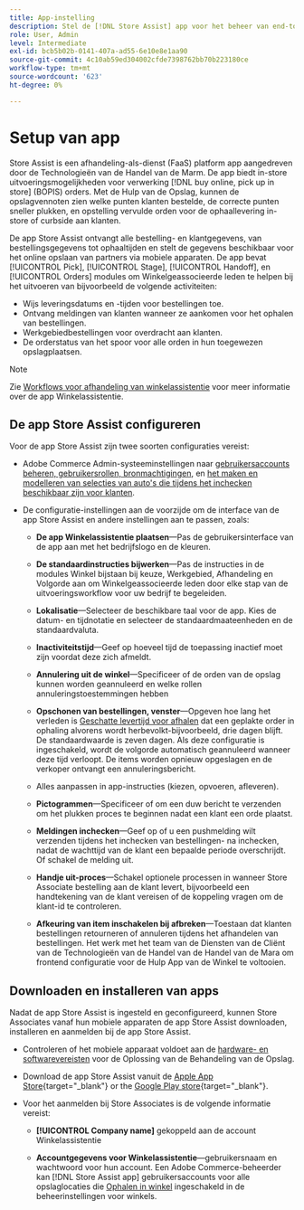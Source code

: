 ```yaml
---
title: App-instelling
description: Stel de [!DNL Store Assist] app voor het beheer van end-to-end workflows voor de afhandeling van winkels en processen voor het online kopen van orders.
role: User, Admin
level: Intermediate
exl-id: bcb5b02b-0141-407a-ad55-6e10e8e1aa90
source-git-commit: 4c10ab59ed304002cfde7398762bb70b223180ce
workflow-type: tm+mt
source-wordcount: '623'
ht-degree: 0%

---
```


# Setup van app

Store Assist is een afhandeling-als-dienst (FaaS) platform app aangedreven door de Technologieën van de Handel van de Marm. De app biedt in-store uitvoeringsmogelijkheden voor verwerking [!DNL buy online, pick up in store] (BOPIS) orders. Met de Hulp van de Opslag, kunnen de opslagvennoten zien welke punten klanten bestelde, de correcte punten sneller plukken, en opstelling vervulde orden voor de ophaallevering in-store of curbside aan klanten.

De app Store Assist ontvangt alle bestelling- en klantgegevens, van bestellingsgegevens tot ophaaltijden en stelt de gegevens beschikbaar voor het online opslaan van partners via mobiele apparaten. De app bevat [!UICONTROL Pick], [!UICONTROL Stage], [!UICONTROL Handoff], en [!UICONTROL Orders] modules om Winkelgeassocieerde leden te helpen bij het uitvoeren van bijvoorbeeld de volgende activiteiten:

- Wijs leveringsdatums en -tijden voor bestellingen toe.
- Ontvang meldingen van klanten wanneer ze aankomen voor het ophalen van bestellingen.
- Werkgebiedbestellingen voor overdracht aan klanten.
- De orderstatus van het spoor voor alle orden in hun toegewezen opslagplaatsen.

>[!NOTE]
>
>Zie [Workflows voor afhandeling van winkelassistentie](store-assist-modules.md) voor meer informatie over de app Winkelassistentie.

## De app Store Assist configureren

Voor de app Store Assist zijn twee soorten configuraties vereist:

- Adobe Commerce Admin-systeeminstellingen naar [gebruikersaccounts beheren, gebruikersrollen, bronmachtigingen](user-setup.md), en [het maken en modelleren van selecties van auto&#39;s die tijdens het inchecken beschikbaar zijn voor klanten](check-in-experience-setup.md).

- De configuratie-instellingen aan de voorzijde om de interface van de app Store Assist en andere instellingen aan te passen, zoals:

   - **De app Winkelassistentie plaatsen**—Pas de gebruikersinterface van de app aan met het bedrijfslogo en de kleuren.

   - **De standaardinstructies bijwerken**—Pas de instructies in de modules Winkel bijstaan bij keuze, Werkgebied, Afhandeling en Volgorde aan om Winkelgeassocieerde leden door elke stap van de uitvoeringsworkflow voor uw bedrijf te begeleiden.

   - **Lokalisatie**—Selecteer de beschikbare taal voor de app. Kies de datum- en tijdnotatie en selecteer de standaardmaateenheden en de standaardvaluta.

   - **Inactiviteitstijd**—Geef op hoeveel tijd de toepassing inactief moet zijn voordat deze zich afmeldt.

   - **Annulering uit de winkel**—Specificeer of de orden van de opslag kunnen worden geannuleerd en welke rollen annuleringstoestemmingen hebben

   - **Opschonen van bestellingen, venster**—Opgeven hoe lang het verleden is [Geschatte levertijd voor afhalen](enable-general.md#delivery-method-title-configuration) dat een geplakte order in ophaling alvorens wordt herbevolkt-bijvoorbeeld, drie dagen blijft. De standaardwaarde is zeven dagen. Als deze configuratie is ingeschakeld, wordt de volgorde automatisch geannuleerd wanneer deze tijd verloopt. De items worden opnieuw opgeslagen en de verkoper ontvangt een annuleringsbericht.

   - Alles aanpassen in app-instructies (kiezen, opvoeren, afleveren).

   - **Pictogrammen**—Specificeer of om een duw bericht te verzenden om het plukken proces te beginnen nadat een klant een orde plaatst.

   - **Meldingen inchecken**—Geef op of u een pushmelding wilt verzenden tijdens het inchecken van bestellingen- na inchecken, nadat de wachttijd van de klant een bepaalde periode overschrijdt. Of schakel de melding uit.

   - **Handje uit-proces**—Schakel optionele processen in wanneer Store Associate bestelling aan de klant levert, bijvoorbeeld een handtekening van de klant vereisen of de koppeling vragen om de klant-id te controleren.

   - **Afkeuring van item inschakelen bij afbreken**—Toestaan dat klanten bestellingen retourneren of annuleren tijdens het afhandelen van bestellingen.
   Het werk met het team van de Diensten van de Cliënt van de Technologieën van de Handel van de Handel van de Mara om frontend configuratie voor de Hulp App van de Winkel te voltooien.

## Downloaden en installeren van apps

Nadat de app Store Assist is ingesteld en geconfigureerd, kunnen Store Associates vanaf hun mobiele apparaten de app Store Assist downloaden, installeren en aanmelden bij de app Store Assist.

- Controleren of het mobiele apparaat voldoet aan de [hardware- en softwarevereisten](solution-requirements.md#store-assist-app-requirements) voor de Oplossing van de Behandeling van de Opslag.

- Download de app Store Assist vanuit de [Apple App Store](https://apps.apple.com/us/app/store-assist-by-walmart/id1609281539){target="_blank"} or the [Google Play store](https://play.google.com/store/apps/details?id=com.walmart.faas.storeassist){target="_blank"}.

- Voor het aanmelden bij Store Associates is de volgende informatie vereist:

   - **[!UICONTROL Company name]** gekoppeld aan de account Winkelassistentie

   - **Accountgegevens voor Winkelassistentie**—gebruikersnaam en wachtwoord voor hun account.
   Een Adobe Commerce-beheerder kan [!DNL Store Assist app] gebruikersaccounts voor alle opslaglocaties die [Ophalen in winkel](merchant-store-configuration.md#pickup-location-configuration) ingeschakeld in de beheerinstellingen voor winkels.
